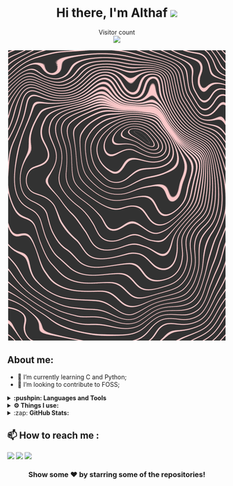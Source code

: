 <div align="center">
	<h1>Hi there, I'm Althaf <img src="https://media.giphy.com/media/hvRJCLFzcasrR4ia7z/giphy.gif" width="25px"> </h1>
</div>

<p align="center"> 
	Visitor count<br>
	<img src="https://profile-counter.glitch.me/Ultrahalf/count.svg" />
</p>

<div align="center">
	<img 
	src="giphy.gif" alt="cool gif" />
</div>

## About me:
- 🌱 I’m currently learning C and Python;
- 👯 I’m looking to contribute to FOSS;

<details>
	<summary><b>:pushpin: Languages and Tools</b></summary>
	<code><img height="40" src="https://raw.githubusercontent.com/github/explore/80688e429a7d4ef2fca1e82350fe8e3517d3494d/topics/vim/vim.png"></code>
	<code><img height="40" src="https://raw.githubusercontent.com/github/explore/80688e429a7d4ef2fca1e82350fe8e3517d3494d/topics/bash/bash.png"></code>
	<code><img height="40" src="https://raw.githubusercontent.com/github/explore/80688e429a7d4ef2fca1e82350fe8e3517d3494d/topics/cpp/cpp.png"></code>
	<code><img height="40" src="https://raw.githubusercontent.com/github/explore/80688e429a7d4ef2fca1e82350fe8e3517d3494d/topics/python/python.png"></code>
	<code><img height="40" src="https://raw.githubusercontent.com/github/explore/80688e429a7d4ef2fca1e82350fe8e3517d3494d/topics/java/java.png"></code>
	<code><img height="40" src="https://raw.githubusercontent.com/github/explore/80688e429a7d4ef2fca1e82350fe8e3517d3494d/topics/php/php.png"></code>
	<code><img height="40" src="https://raw.githubusercontent.com/github/explore/80688e429a7d4ef2fca1e82350fe8e3517d3494d/topics/javascript/javascript.png"></code>
	<code><img height="40" src="https://raw.githubusercontent.com/github/explore/80688e429a7d4ef2fca1e82350fe8e3517d3494d/topics/mysql/mysql.png"></code>
	<code><img height="40" src="https://raw.githubusercontent.com/github/explore/80688e429a7d4ef2fca1e82350fe8e3517d3494d/topics/git/git.png"></code>
</details>

<details>	
	<br />
  	<summary><b>⚙️ Things I use:</b></summary>
  	<ul>
  		<li><b>OS:</b> Artix(openrc);</li>
       		<li><b>WM:</b> dwm;</lit>
	    	<li><b>Laptop: </b> Aspire ES1-572 (i5);</li>
		<li><b>Browser: </b> firefox;</li>
		<br />
	</ul>	
</details>

<details>
	<summary>:zap: <b>GitHub Stats:</b></summary>
	<img 
	src="https://github-readme-stats.vercel.app/api?username=Ultrahalf&hide=stars&show_icons=true" alt="Ultrahalf's Github stats" />
</details>
  
## :mailbox: How to reach me : 

[<img src="https://img.icons8.com/bubbles/50/000000/gmail.png"/>](mailto:muhammadalthafrahman@gmail.com)
[<img target="_blank" src="https://img.icons8.com/bubbles/50/000000/github.png">](https://www.github.com/Ultrahalf/)
[<img target="_blank" src="https://img.icons8.com/bubbles/50/000000/twitter.png"/>](https://www.twitter.com/ultrahalf/)

<div align="center">

### Show some ❤️ by starring some of the repositories!

</div>

<!--- referred
https://github.com/abhisheknaiidu/awesome-github-profile-readme
--->
